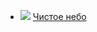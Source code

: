 * ![](/books/sf_action/Сборник/Чистое%20небо.jpg) [Чистое небо](/books/sf_action/Сборник/Чистое%20небо)